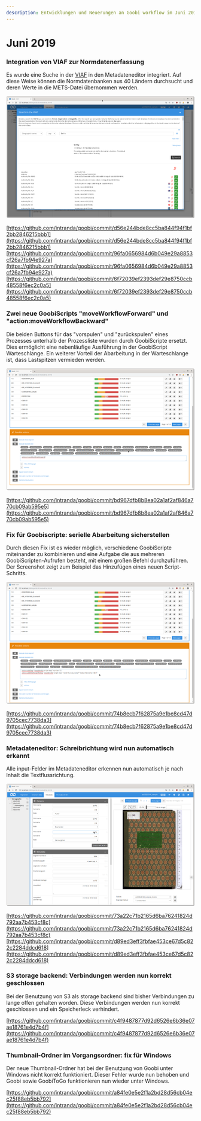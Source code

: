 ```yaml
---
description: Entwicklungen und Neuerungen an Goobi workflow im Juni 2019
---
```


# Juni 2019

### Integration von VIAF zur Normdatenerfassung

Es wurde eine Suche in der [VIAF](https://viaf.org/) in den Metadateneditor integriert. Auf diese Weise können die Normdatenbanken aus 40 Ländern durchsucht und deren Werte in die METS-Datei übernommen werden.

![](../.gitbook/assets/1906_viaf_1.png)

[https://github.com/intranda/goobi/commit/d56e244bde8cc5ba844f94f1bf2bb2846215bbb1](https://github.com/intranda/goobi/commit/d56e244bde8cc5ba844f94f1bf2bb2846215bbb1)  
[https://github.com/intranda/goobi/commit/96fa0656984d6b049e29a8853cf26a7fb94e927a](https://github.com/intranda/goobi/commit/96fa0656984d6b049e29a8853cf26a7fb94e927a)  
[https://github.com/intranda/goobi/commit/6f72039ef2393def29e8750ccb48558f6ec2c0a5](https://github.com/intranda/goobi/commit/6f72039ef2393def29e8750ccb48558f6ec2c0a5)

### Zwei neue GoobiScripts "moveWorkflowForward" und "action:moveWorkflowBackward"

Die beiden Buttons für das "vorspulen" und "zurückspulen" eines Prozesses unterhalb der Prozessliste wurden durch GoobiScripte ersetzt. Dies ermöglicht eine nebenläufige Ausführung in der GoobiScript Warteschlange. Ein weiterer Vorteil der Abarbeitung in der Warteschlange ist, dass Lastspitzen vermieden werden.

![](../.gitbook/assets/1906_goobiscript_1.png)

[https://github.com/intranda/goobi/commit/bd967dfb8b8ea02a1af2af846a770cb09ab595e5](https://github.com/intranda/goobi/commit/bd967dfb8b8ea02a1af2af846a770cb09ab595e5)

### Fix für Goobiscripte: serielle Abarbeitung sicherstellen

Durch diesen Fix ist es wieder möglich, verschiedene GoobiScripte miteinander zu kombinieren und eine Aufgabe die aus mehreren GoobiScripten-Aufrufen besteht, mit einem großen Befehl durchzuführen. Der Screenshot zeigt zum Beispiel das Hinzufügen eines neuen Script-Schritts.

![](../.gitbook/assets/1906_goobiscript_2.png)

[https://github.com/intranda/goobi/commit/74b8ecb7f62875a9e1be8cd47d9705cec7738da3](https://github.com/intranda/goobi/commit/74b8ecb7f62875a9e1be8cd47d9705cec7738da3)

### Metadateneditor: Schreibrichtung wird nun automatisch erkannt

Alle input-Felder im Metadateneditor erkennen nun automatisch je nach Inhalt die Textflussrichtung.

![](../.gitbook/assets/1906_metadata_rtl.png)

[https://github.com/intranda/goobi/commit/73a22c71b2165d6ba76241824d792aa7b453cf8c](https://github.com/intranda/goobi/commit/73a22c71b2165d6ba76241824d792aa7b453cf8c)  
[https://github.com/intranda/goobi/commit/d89ed3eff3fbfae453ce67d5c822c2284ddcd618](https://github.com/intranda/goobi/commit/d89ed3eff3fbfae453ce67d5c822c2284ddcd618)

### S3 storage backend: Verbindungen werden nun korrekt geschlossen

Bei der Benutzung von S3 als storage backend sind bisher Verbindungen zu lange offen gehalten worden. Diese Verbindungen werden nun korrekt geschlossen und ein Speicherleck verhindert.

[https://github.com/intranda/goobi/commit/c4f9487877d92d6526e6b36e07ae18761e4d7b4f](https://github.com/intranda/goobi/commit/c4f9487877d92d6526e6b36e07ae18761e4d7b4f)

### Thumbnail-Ordner im Vorgangsordner: fix für Windows

Der neue Thumbnail-Ordner hat bei der Benutzung von Goobi unter Windows nicht korrekt funktioniert. Dieser Fehler wurde nun behoben und Goobi sowie GoobiToGo funktionieren nun wieder unter Windows.

[https://github.com/intranda/goobi/commit/a84fe0e5e2f1a2bd28d56cb04ec25f88eb5bb792](https://github.com/intranda/goobi/commit/a84fe0e5e2f1a2bd28d56cb04ec25f88eb5bb792)

